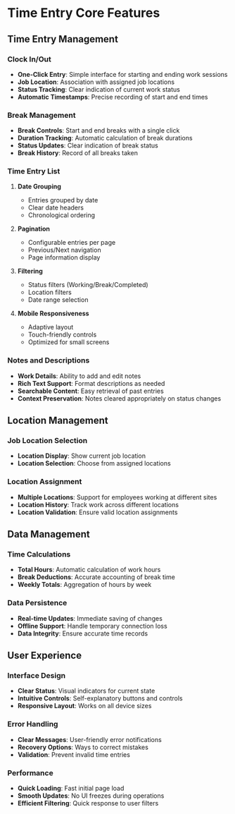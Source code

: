# Time Entry Core Features

## Time Entry Management

### Clock In/Out
- **One-Click Entry**: Simple interface for starting and ending work sessions
- **Job Location**: Association with assigned job locations
- **Status Tracking**: Clear indication of current work status
- **Automatic Timestamps**: Precise recording of start and end times

### Break Management
- **Break Controls**: Start and end breaks with a single click
- **Duration Tracking**: Automatic calculation of break durations
- **Status Updates**: Clear indication of break status
- **Break History**: Record of all breaks taken

### Time Entry List
1. **Date Grouping**
   - Entries grouped by date
   - Clear date headers
   - Chronological ordering

2. **Pagination**
   - Configurable entries per page
   - Previous/Next navigation
   - Page information display

3. **Filtering**
   - Status filters (Working/Break/Completed)
   - Location filters
   - Date range selection

4. **Mobile Responsiveness**
   - Adaptive layout
   - Touch-friendly controls
   - Optimized for small screens

### Notes and Descriptions
- **Work Details**: Ability to add and edit notes
- **Rich Text Support**: Format descriptions as needed
- **Searchable Content**: Easy retrieval of past entries
- **Context Preservation**: Notes cleared appropriately on status changes

## Location Management

### Job Location Selection
- **Location Display**: Show current job location
- **Location Selection**: Choose from assigned locations

### Location Assignment
- **Multiple Locations**: Support for employees working at different sites
- **Location History**: Track work across different locations
- **Location Validation**: Ensure valid location assignments

## Data Management

### Time Calculations
- **Total Hours**: Automatic calculation of work hours
- **Break Deductions**: Accurate accounting of break time
- **Weekly Totals**: Aggregation of hours by week

### Data Persistence
- **Real-time Updates**: Immediate saving of changes
- **Offline Support**: Handle temporary connection loss
- **Data Integrity**: Ensure accurate time records

## User Experience

### Interface Design
- **Clear Status**: Visual indicators for current state
- **Intuitive Controls**: Self-explanatory buttons and controls
- **Responsive Layout**: Works on all device sizes

### Error Handling
- **Clear Messages**: User-friendly error notifications
- **Recovery Options**: Ways to correct mistakes
- **Validation**: Prevent invalid time entries

### Performance
- **Quick Loading**: Fast initial page load
- **Smooth Updates**: No UI freezes during operations
- **Efficient Filtering**: Quick response to user filters
